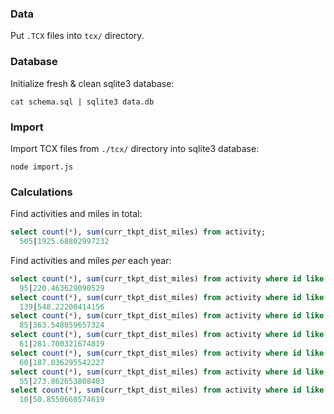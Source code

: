 
### Data

Put `.TCX` files into `tcx/` directory.

### Database

Initialize fresh & clean sqlite3 database:

```shell
cat schema.sql | sqlite3 data.db
```

### Import

Import TCX files from `./tcx/` directory into sqlite3 database:

```shell
node import.js
```

### Calculations

Find activities and miles in total:
```sql
select count(*), sum(curr_tkpt_dist_miles) from activity;
  505|1925.68802997232
```

Find activities and miles *per* each year:

```sql
select count(*), sum(curr_tkpt_dist_miles) from activity where id like '2012-%';
  95|220.463629090529
select count(*), sum(curr_tkpt_dist_miles) from activity where id like '2013-%';
  139|548.22200414156
select count(*), sum(curr_tkpt_dist_miles) from activity where id like '2014-%';
  85|363.548059657324
select count(*), sum(curr_tkpt_dist_miles) from activity where id like '2015-%';
  61|281.700321674819
select count(*), sum(curr_tkpt_dist_miles) from activity where id like '2016-%';
  60|187.036295542227
select count(*), sum(curr_tkpt_dist_miles) from activity where id like '2017-%';
  55|273.862653808403
select count(*), sum(curr_tkpt_dist_miles) from activity where id like '2018-%';
  10|50.8550660574619
```
